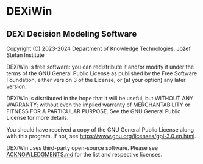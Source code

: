 DEXiWin
=======

DEXi Decision Modeling Software
-------------------------------

Copyright (C) 2023-2024 Department of Knowledge Technologies, Jožef Stefan Institute

DEXiWin is free software: you can redistribute it and/or modify
it under the terms of the GNU General Public License as published by
the Free Software Foundation, either version 3 of the License, or
(at your option) any later version.

DEXiWin is distributed in the hope that it will be useful,
but WITHOUT ANY WARRANTY; without even the implied warranty of
MERCHANTABILITY or FITNESS FOR A PARTICULAR PURPOSE. See the
GNU General Public License for more details.

You should have received a copy of the GNU General Public License
along with this program. If not, see <https://www.gnu.org/licenses/gpl-3.0.en.html>.

DEXiWin uses third-party open-source software. Please see
[ACKNOWLEDGMENTS.md](./ACKNOWLEDGMENTS.md) for the list and respective
licenses.